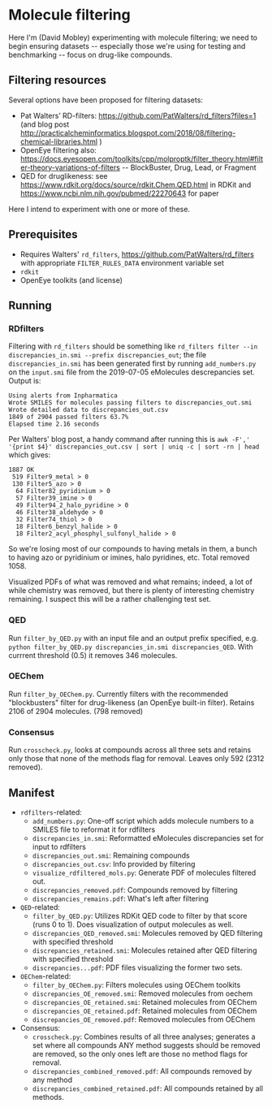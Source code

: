 # Molecule filtering


Here I'm (David Mobley) experimenting with molecule filtering; we need to begin ensuring datasets -- especially those we're using for testing and benchmarking -- focus on drug-like compounds.

## Filtering resources

Several options have been proposed for filtering datasets:
- Pat Walters’ RD-filters: https://github.com/PatWalters/rd_filters?files=1 (and blog post http://practicalcheminformatics.blogspot.com/2018/08/filtering-chemical-libraries.html )
- OpenEye filtering also: https://docs.eyesopen.com/toolkits/cpp/molproptk/filter_theory.html#filter-theory-variations-of-filters -- BlockBuster, Drug, Lead, or Fragment
- QED for druglikeness: see https://www.rdkit.org/docs/source/rdkit.Chem.QED.html in RDKit and https://www.ncbi.nlm.nih.gov/pubmed/22270643 for paper

Here I intend to experiment with one or more of these.

## Prerequisites

- Requires Walters' `rd_filters`, https://github.com/PatWalters/rd_filters with appropriate `FILTER_RULES_DATA` environment variable set
- `rdkit`
- OpenEye toolkits (and license)


## Running

### RDfilters

Filtering with `rd_filters` should be something like `rd_filters filter --in discrepancies_in.smi --prefix discrepancies_out`; the file `discrepancies_in.smi` has been generated first by running `add_numbers.py` on the `input.smi` file from the 2019-07-05 eMolecules descrepancies set. Output is:

```
Using alerts from Inpharmatica
Wrote SMILES for molecules passing filters to discrepancies_out.smi
Wrote detailed data to discrepancies_out.csv
1849 of 2904 passed filters 63.7%
Elapsed time 2.16 seconds
```

Per Walters' blog post, a handy command after running this is `awk -F',' '{print $4}' discrepancies_out.csv | sort | uniq -c | sort -rn | head` which gives:
```
1887 OK
 519 Filter9_metal > 0
 130 Filter5_azo > 0
  64 Filter82_pyridinium > 0
  57 Filter39_imine > 0
  49 Filter94_2_halo_pyridine > 0
  46 Filter38_aldehyde > 0
  32 Filter74_thiol > 0
  18 Filter6_benzyl_halide > 0
  18 Filter2_acyl_phosphyl_sulfonyl_halide > 0
 ```
 So we're losing most of our compounds to having metals in them, a bunch to having azo or pyridinium or imines, halo pyridines, etc. Total removed 1058.

 Visualized PDFs of what was removed and what remains; indeed, a lot of while chemistry was removed, but there is plenty of interesting chemistry remaining. I suspect this will be a rather challenging test set.

### QED

Run `filter_by_QED.py` with an input file and an output prefix specified, e.g. `python filter_by_QED.py discrepancies_in.smi discrepancies_QED`. With currrent threshold (0.5) it removes 346 molecules.

### OEChem

Run `filter_by_OEChem.py`. Currently filters with the recommended "blockbusters" filter for drug-likeness (an OpenEye built-in filter). Retains 2106 of 2904 molecules. (798 removed)

### Consensus

Run `crosscheck.py`, looks at compounds across all three sets and retains only those that none of the methods flag for removal. Leaves only 592 (2312 removed).

## Manifest

- `rdfilters`-related:
    - `add_numbers.py`: One-off script which adds molecule numbers to a SMILES file to reformat it for rdfilters
    - `discrepancies_in.smi`: Reformatted eMolecules discrepancies set for input to rdfilters
    - `discrepancies_out.smi`: Remaining compounds
    - `discrepancies_out.csv`: Info provided by filtering
    - `visualize_rdfiltered_mols.py`: Generate PDF of molecules filtered out.
    - `discrepancies_removed.pdf`: Compounds removed by filtering
    - `discrepancies_remains.pdf`: What's left after filtering
- `QED`-related:
    - `filter_by_QED.py`: Utilizes RDKit QED code to filter by that score (runs 0 to 1). Does visualization of output molecules as well.
    - `discrepancies_QED_removed.smi`: Molecules removed by QED filtering with specified threshold
    - `discrepancies_retained.smi`: Molecules retained after QED filtering with specified threshold
    - `discrepancies...pdf`: PDF files visualizing the former two sets.
- `OEChem`-related:
    - `filter_by_OEChem.py`: Filters molecules using OEChem toolkits
    - `discrepancies_OE_removed.smi`: Removed molecules from oechem
    - `discrepancies_OE_retained.smi`: Retained molecules from OEChem
    - `discrepancies_OE_retained.pdf`: Retained molecules from OEChem
    - `discrepancies_OE_removed.pdf`: Removed molecules from OEChem
- Consensus:
    - `crosscheck.py`: Combines results of all three analyses; generates a set where all compounds ANY method suggests should be removed are removed, so the only ones left are those no method flags for removal.
    - `discrepancies_combined_removed.pdf`: All compounds removed by any method
    - `discrepancies_combined_retained.pdf`: All compounds retained by all methods.
